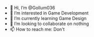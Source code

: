 - 👋 Hi, I’m @Gollum036
- 👀 I’m interested in Game Development
- 🌱 I’m currently learning Game Design
- 💞️ I’m looking to collaborate on nothing
- 📫 How to reach me: Don't

<!---
Gollum036/Gollum036 is a ✨ special ✨ repository because its `README.md` (this file) appears on your GitHub profile.
You can click the Preview link to take a look at your changes.
--->
